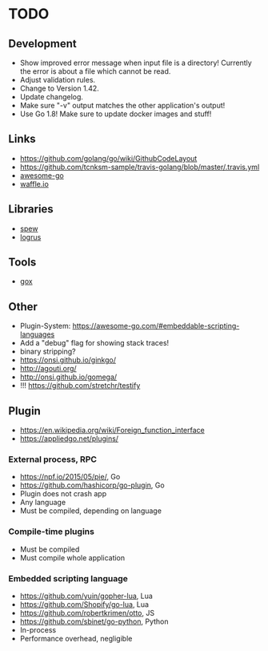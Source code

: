# TODO

## Development
* Show improved error message when input file is a directory! Currently the error is about a file which cannot be read.
* Adjust validation rules.
* Change to Version 1.42.
* Update changelog.
* Make sure "-v" output matches the other application's output!
* Use Go 1.8! Make sure to update docker images and stuff!

## Links
* https://github.com/golang/go/wiki/GithubCodeLayout
* https://github.com/tcnksm-sample/travis-golang/blob/master/.travis.yml
* [awesome-go](https://github.com/avelino/awesome-go)
* [waffle.io](https://waffle.io/)

## Libraries
* [spew](https://github.com/davecgh/go-spew)
* [logrus](github.com/Sirupsen/logrus)

## Tools
* [gox](github.com/mitchellh/gox)

## Other
* Plugin-System: https://awesome-go.com/#embeddable-scripting-languages
* Add a "debug" flag for showing stack traces!
* binary stripping?
* https://onsi.github.io/ginkgo/
* http://agouti.org/
* http://onsi.github.io/gomega/
* !!! https://github.com/stretchr/testify

## Plugin
* https://en.wikipedia.org/wiki/Foreign_function_interface
* https://appliedgo.net/plugins/

### External process, RPC
* https://npf.io/2015/05/pie/, Go
* https://github.com/hashicorp/go-plugin, Go
* Plugin does not crash app
* Any language
* Must be compiled, depending on language

### Compile-time plugins
* Must be compiled
* Must compile whole application

### Embedded scripting language
* https://github.com/yuin/gopher-lua, Lua
* https://github.com/Shopify/go-lua, Lua
* https://github.com/robertkrimen/otto, JS
* https://github.com/sbinet/go-python, Python
* In-process
* Performance overhead, negligible
